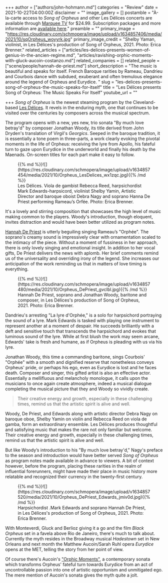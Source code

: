 +++
author = ["authors/john-hohmann.md"]
categories = "Review"
date = 2021-10-22T04:00:00Z
disclaimer = ""
image_gallery = []
postamble = "À-la-carte access to _Song of Orpheus_ and other Les Délices concerts are available through [Marquee TV](https://www.marquee.tv/series/lesdelices) for $24.99. Subscription packages and more information are [available here](https://www.lesdelices.org/subscription-packages/)."
preamble = ""
primary_image = "https://res.cloudinary.com/schmopera/image/upload/v1634857406/media/2021/10/sqOrpheus_woyyrk.jpg"
primary_image_credit = "Shelby Yaman, violinist, in Les Délices's production of Song of Orpheus, 2021. Photo: Erica Brenner."
related_articles = ["articles/les-delices-presents-women-of-genius-in-the-ancien-regime.md", "articles/ravishing-orphic-moments-with-gluck-aucoin-costanzo.md"]
related_companies = []
related_people = ["scene/people/hannah-de-priest.md"]
short_description = "The music is beautiful and speaks for itself. French Baroque rarities by Rameau, Dandrieu and Courbois dance with subdued, exuberant and often tremulous elegance around the legend of Orpheus and Eurydice. "
slug = "les-delices-presents-song-of-orpheus-the-music-speaks-for-itself"
title = "Les Délices presents Song of Orpheus: The Music Speaks For Itself"
youtube_url = ""

+++
_Song of Orpheus_ is the newest steaming program by the Cleveland-based [Les Délices](https://www.lesdelices.org/). It revels in the enduring myth, one that continues to be visited over the centuries by composers across the musical spectrum.

The program opens with a new, yes new, trio sonata "By much love betray'd" by composer Jonathan Woody, its title derived from John Dryden's translation of Virgil's _Georgics_. Seeped in the baroque tradition, it is essentially a tone poem in three-parts, a work clearly evoking the pivotal moments in the life of Orpheus: receiving the lyre from Apollo, his fateful turn to gaze upon Eurydice in the underworld and finally his death by the Maenads. On-screen titles for each part make it easy to follow.

<figure data-type="image">{{% md %}}![](https://res.cloudinary.com/schmopera/image/upload/v1634857454/media/2021/10/Orpheus_LesDelices_wx1zqc.jpg){{% /md %}}

<figcaption>Les Délices. Viola de gambist Rebecca Reed, harpsichordist Mark Edwards-harpsicord, violinist Shelby Yamin, Artistic Director and baroque oboist Debra Nagy and soprano Hanna De Priest performing Rameau’s Orfée. Photo: Erica Brenner.</figcaption>  
</figure>

It's a lovely and stirring composition that showcases the high level of music making common to the players. Woody's introduction, though eloquent, invites distraction and would have been better utilized as program notes.

[Hannah De Priest](/scene/people/hannah-de-priest/) is utterly beguiling singing Rameau’s "Orphée". The soprano's creamy sound is impressively clear with ornamentation scaled to the intimacy of the piece. Without a moment of fussiness in her approach, there is only lovely singing and emotional insight. In addition to her vocal gifts, De Priest delivers the news with aplomb. Her brief comments remind us of the universality and overriding irony of the legend. She increases our anticipation of the work reminding us that in matters of love timing is everything.

<figure data-type="image">{{% md %}}![](https://res.cloudinary.com/schmopera/image/upload/v1634857480/media/2021/10/Orpheus_DePriest_gvclbl.jpg){{% /md %}}

<figcaption>Hannah De Priest, soprano and Jonathan Woody, baritone and composer, in Les Délices's production of Song of Orpheus, 2021. Photo: Erica Brenner.</figcaption></figure>

Dandrieu's arresting "La lyre d'Orphée," is a solo for harpsichord portraying the sound of a lyre. Mark Edwards is tasked with playing one instrument to represent another at a moment of despair. He succeeds brilliantly with a deft and sensitive touch that transcends the harpsichord and evokes that luminous sound of the lyre. While at first blush the work may seem arcane, Edwards' take is fresh and humane, as if Orpheus is pleading with us via his lyre.

Jonathan Woody, this time a commanding baritone, sings Courbois' "Orphée" with a smooth and dignified reserve that nonetheless conveys Orpheus' pride, or perhaps his ego, even as Eurydice is lost and he faces death. Composer and singer, this gifted artist is also an effective actor. Essentially a mellifluous and melancholy monologue, it calls upon the musicians to once again create atmosphere, indeed a musical dialogue completing the musical picture that they and Woody so vividly create.

> Their creative energy and growth, especially in these challenging times, remind us that the artistic spirit is alive and well.

Woody, De Priest, and Edwards along with artistic director Debra Nagy on baroque oboe, Shelby Yamin on violin and Rebecca Reed on viola de gamba, form an extraordinary ensemble. Les Délices produces thoughtful and satisfying music that makes the rare not only familiar but welcome. Their creative energy and growth, especially in these challenging times, remind us that the artistic spirit is alive and well.

But like Woody’s introduction to his "By much love betray'd," Nagy's preface to the season and introduction would have better served _Song of Orpheus_ as program notes made available in advance to viewers. A bit of context however, before the program, placing these rarities in the realm of influential forerunners, might have made their place in music history more relatable and recognized their currency in the twenty-first century.

<figure data-type="image">{{% md %}}![](https://res.cloudinary.com/schmopera/image/upload/v1634857520/media/2021/10/Orpheus_DePriest_Edwards_jmiv0d.jpg){{% /md %}}

<figcaption>Harpsichordist .Mark Edwards and soprano Hannah De Priest, in Les Délices's production of Song of Orpheus, 2021. Photo: Erica Brenner.</figcaption></figure>

With Monteverdi, Gluck and Berlioz giving it a go and the film _Black Orpheus_ set in a favela above Rio de Janeiro, there's much to talk about. Currently the myth resides in the Broadway musical _Hadestown_ set in New Orleans and next month the Matthew Aucoin/Sarah Ruhl opera _Eurydice_ opens at the MET, telling the story from her point of view.

Of course there's Aucoin's ["Orphic Moments"](/ravishing-orphic-moments-with-gluck-aucoin-costanzo/), a contemporary sonata which transforms Orpheus' fateful turn towards Eurydice from an act of uncontrollable passion into one of artistic opportunism and unmitigated ego. The mere mention of Aucoin's sonata gives the myth quite a jolt.